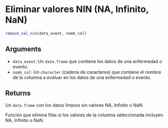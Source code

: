 # Eliminar valores NIN (NA, Infinito, NaN)

```r
remove_val_nin(data_event, nomb_col)
```

## Arguments

- `data_event`: Un `data.frame` que contiene los datos de una enfermedad o evento.
- `nomb_col`: Un `character` (cadena de caracteres) que contiene el nombre de la columna a evaluar en los datos de una enfermedad o evento.

## Returns

Un `data.frame` con los datos limpios sin valores NA, Infinito o NaN.

Función que elimina filas si los valores de la columna seleccionada incluyen NA, Infinito o NaN.

